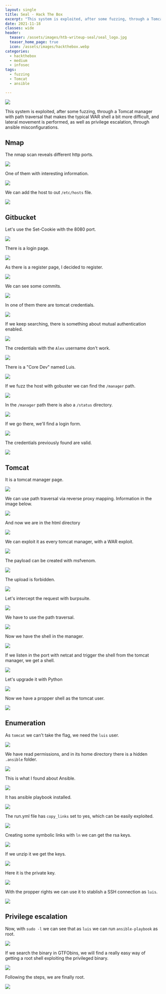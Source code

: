 ```yaml
---
layout: single
title: Seal - Hack The Box
excerpt: "This system is exploited, after some fuzzing, through a Tomcat manager with path traversal that makes the typical WAR shell a bit more difficult, and lateral movement is performed, as well as privilege escalation, through ansible misconfigurations."
date: 2021-11-18
classes: wide
header:
  teaser: /assets/images/htb-writeup-seal/seal_logo.jpg
  teaser_home_page: true
  icon: /assets/images/hackthebox.webp
categories:
  - hackthebox
  - medium
  - infosec
tags:  
  - fuzzing
  - Tomcat
  - ansible

---
```


![](/assets/images/htb-writeup-seal/seal_logo.jpg)

This system is exploited, after some fuzzing, through a Tomcat manager with path traversal that makes the typical WAR shell a bit more difficult, and lateral movement is performed, as well as privilege escalation, through ansible misconfigurations.

## Nmap

The nmap scan reveals different http ports.

![](/assets/images/htb-writeup-seal/seal1.png)

One of them with interesting information.

![](/assets/images/htb-writeup-seal/seal2.png)

We can add the host to out `/etc/hosts` file.

![](/assets/images/htb-writeup-seal/seal4.png)

## Gitbucket

Let's use the Set-Cookie with the 8080 port.

![](/assets/images/htb-writeup-seal/seal5.png)

There is a login page.

![](/assets/images/htb-writeup-seal/seal6.png)

As there is a register page, I decided to register.

![](/assets/images/htb-writeup-seal/seal7.png)

We can see some commits.

![](/assets/images/htb-writeup-seal/seal8.png)

In one of them there are tomcat credentials.

![](/assets/images/htb-writeup-seal/seal9.png)

If we keep searching, there is something about mutual authentication enabled.

![](/assets/images/htb-writeup-seal/seal10.png)

The credentials with the `Alex` username don't work.

![](/assets/images/htb-writeup-seal/seal11.png)

There is a "Core Dev" named Luis.

![](/assets/images/htb-writeup-seal/seal12.png)

If we fuzz the host with gobuster we can find the `/manager` path.

![](/assets/images/htb-writeup-seal/seal13.png)

In the `/manager` path there is also a `/status` directory.

![](/assets/images/htb-writeup-seal/seal14.png)

If we go there, we'll find a login form.

![](/assets/images/htb-writeup-seal/seal15.png)

The credentials previously found are valid.

![](/assets/images/htb-writeup-seal/seal20.png)

## Tomcat

It is a tomcat manager page.

![](/assets/images/htb-writeup-seal/seal21.png)

We can use path traversal via reverse proxy mapping. Information in the image below.

![](/assets/images/htb-writeup-seal/seal22.png)

And now we are in the html directory

![](/assets/images/htb-writeup-seal/seal23.png)

We can exploit it as every tomcat manager, with a WAR exploit.

![](/assets/images/htb-writeup-seal/seal24.png)

The payload can be created with msfvenom.

![](/assets/images/htb-writeup-seal/seal25.png)

The upload is forbidden.

![](/assets/images/htb-writeup-seal/seal26.png)

Let's intercept the request with burpsuite.

![](/assets/images/htb-writeup-seal/seal27.png)

We have to use the path traversal.

![](/assets/images/htb-writeup-seal/seal28.png)

Now we have the shell in the manager.

![](/assets/images/htb-writeup-seal/seal29.png)

If we listen in the port with netcat and trigger the shell from the tomcat manager, we get a shell.

![](/assets/images/htb-writeup-seal/seal30.png)

Let's upgrade it with Python

![](/assets/images/htb-writeup-seal/seal31.png)

Now we have a propper shell as the tomcat user.

![](/assets/images/htb-writeup-seal/seal32.png)

## Enumeration

As `tomcat` we can't take the flag, we need the `luis` user.

![](/assets/images/htb-writeup-seal/seal33.png)

We have read permissions, and in its home directory there is a hidden `.ansible` folder.

![](/assets/images/htb-writeup-seal/seal34.png)

This is what I found about Ansible.

![](/assets/images/htb-writeup-seal/seal35.png)

It has ansible playbook installed.

![](/assets/images/htb-writeup-seal/seal36.png)

The run.yml file has `copy_links` set to yes, which can be easily exploited.

![](/assets/images/htb-writeup-seal/seal37.png)

Creating some symbolic links with `ln` we can get the rsa keys.

![](/assets/images/htb-writeup-seal/seal39.png)

If we unzip it we get the keys.

![](/assets/images/htb-writeup-seal/seal40.png)

Here it is the private key.

![](/assets/images/htb-writeup-seal/seal42.png)

With the propper rights we can use it to stablish a SSH connection as `luis`.

![](/assets/images/htb-writeup-seal/seal43.png)

## Privilege escalation

Now, with `sudo -l` we can see that as `luis` we can run `ansible-playbook` as root.

![](/assets/images/htb-writeup-seal/seal45.png)

If we search the binary in GTFObins, we will find a really easy way of getting a root shell exploiting the privileged binary.

![](/assets/images/htb-writeup-seal/seal46.png)

Following the steps, we are finally root.

![](/assets/images/htb-writeup-seal/seal47.png)